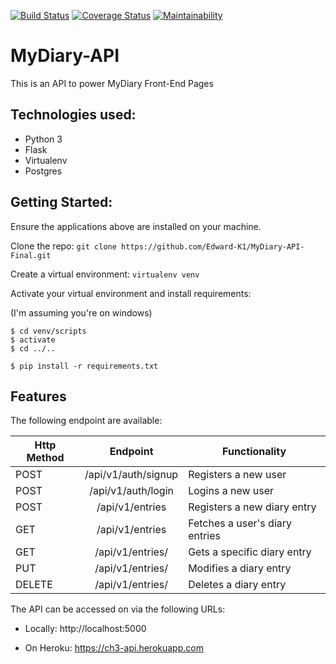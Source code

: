 [![Build Status](https://travis-ci.org/Edward-K1/MyDiary-API-Final.svg?branch=feature)](https://travis-ci.org/Edward-K1/MyDiary-API-Final)
[![Coverage Status](https://coveralls.io/repos/github/Edward-K1/MyDiary-API-Final/badge.svg)](https://coveralls.io/github/Edward-K1/MyDiary-API-Final)
[![Maintainability](https://api.codeclimate.com/v1/badges/3ef3d6259e631d10a56a/maintainability)](https://codeclimate.com/github/Edward-K1/MyDiary-API-Final/maintainability)


# MyDiary-API
This is an API to power MyDiary Front-End Pages

## Technologies used:
* Python 3
* Flask
* Virtualenv
* Postgres


## Getting Started:

Ensure the applications above are installed on your machine.

Clone the repo: `git clone https://github.com/Edward-K1/MyDiary-API-Final.git`

Create a virtual environment: `virtualenv venv`

Activate your virtual environment and install requirements:

(I'm assuming you're on windows)

```
$ cd venv/scripts
$ activate
$ cd ../..

$ pip install -r requirements.txt

```


## Features

The following endpoint are available:

|Http Method | Endpoint |  Functionality|
|------------- | :-------------: |  -------------|
| POST   | /api/v1/auth/signup      |  Registers a new user|
| POST   | /api/v1/auth/login       |  Logins a new user|
| POST   | /api/v1/entries          |  Registers a new diary entry|
| GET    | /api/v1/entries          |  Fetches a user's diary entries|
| GET    | /api/v1/entries/<entryId> | Gets a specific diary entry|
| PUT    | /api/v1/entries/<entryId> | Modifies a diary entry|
| DELETE | /api/v1/entries/<entryId> | Deletes a diary entry|

The API can be accessed on via the following URLs:

* Locally: http://localhost:5000

* On Heroku: https://ch3-api.herokuapp.com
